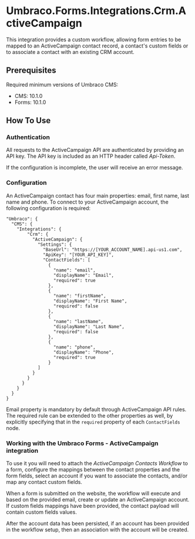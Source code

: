 # Umbraco.Forms.Integrations.Crm.ActiveCampaign

This integration provides a custom workflow, allowing form entries to be mapped to an ActiveCampaign contact record, a contact's custom fields or to associate a contact with an existing CRM account.

## Prerequisites

Required minimum versions of Umbraco CMS: 
- CMS: 10.1.0
- Forms: 10.1.0

## How To Use

### Authentication

All requests to the ActiveCampaign API are authenticated by providing
an API key. The API key is included as an HTTP header called _Api-Token_.

If the configuration is incomplete, the user will receive an error message.

### Configuration

An ActiveCampaign contact has four main properties: email, first name, last name and phone.
To connect to your ActiveCampaign account, the following configuration is required:
```
"Umbraco": {
  "CMS": {
    "Integrations": {
        "Crm": {
          "ActiveCampaign": {
            "Settings": {
              "BaseUrl": "https://[YOUR_ACCOUNT_NAME].api-us1.com",
              "ApiKey": "[YOUR_API_KEY]",
              "ContactFields": [
                {
                  "name": "email",
                  "displayName": "Email",
                  "required": true
                },
                {
                  "name": "firstName",
                  "displayName": "First Name",
                  "required": false
                },
                {
                  "name": "lastName",
                  "displayName": "Last Name",
                  "required": false
                },
                {
                  "name": "phone",
                  "displayName": "Phone",
                  "required": true
                }
            ]
          }
        }
      }
    }
  }
}
```
Email property is mandatory by default through ActiveCampaign API rules. The
required rule can be extended to the other properties as well, by explicitly specifying that in the ```required```
property of each ```ContactFields``` node.


### Working with the Umbraco Forms - ActiveCampaign integration

To use it you will need to attach the _ActiveCampaign Contacts Workflow_ to a form, configure the mappings between the contact properties and the form fields,
select an account if you want to associate the contacts, and/or map any contact custom fields. 

When a form is submitted on the website, the workflow will execute and based on the provided email, create or update an ActiveCampaign account. If custom fields mappings 
have been provided, the contact payload will contain custom fields values.

After the account data has been persisted, if an account has been provided in the workflow setup, then an association with the account will be created.
